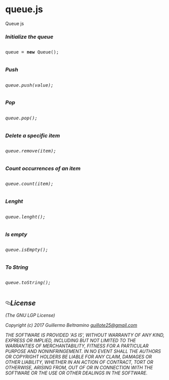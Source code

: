 # queue.js

Queue js
<h3><i>Initialize the queue</i></h3>
<pre name="code"><p>queue = <b>new</b> Queue();</p></pre>
<h3><i>Push<i/></h3>
<pre name="code"><p>queue.push(value);</p></pre>
<h3><i>Pop<i/></h3>
<pre name="code"><p>queue.pop();</p></pre>
<h3><i>Delete a specific item<i/></h3>
<pre name="code"><p>queue.remove(item);</p></pre>
<h3><i>Count occurrences of an item</i></h3>
<pre name="code"><p>queue.count(item);</p></pre>
<h3><i>Lenght</i></h3>
<pre name="code"><p>queue.lenght();</p></pre>
<h3><i>Is empty</i></h3>
<pre name="code"><p>queue.isEmpty();</p></pre>
<h3><i>To String</i></h3>
<pre name="code"><p>queue.toString();</p></pre>

<h2><a id="user-content-license" class="anchor" href="#license" aria-hidden="true"><svg aria-hidden="true" class="octicon octicon-link" height="16" version="1.1" viewBox="0 0 16 16" width="16"><path fill-rule="evenodd" d="M4 9h1v1H4c-1.5 0-3-1.69-3-3.5S2.55 3 4 3h4c1.45 0 3 1.69 3 3.5 0 1.41-.91 2.72-2 3.25V8.59c.58-.45 1-1.27 1-2.09C10 5.22 8.98 4 8 4H4c-.98 0-2 1.22-2 2.5S3 9 4 9zm9-3h-1v1h1c1 0 2 1.22 2 2.5S13.98 12 13 12H9c-.98 0-2-1.22-2-2.5 0-.83.42-1.64 1-2.09V6.25c-1.09.53-2 1.84-2 3.25C6 11.31 7.55 13 9 13h4c1.45 0 3-1.69 3-3.5S14.5 6 13 6z"/></svg></a>License</h2>
 (The GNU LGP License)

Copyright (c) 2017 Guillermo Beltramino guillote25@gmail.com


THE SOFTWARE IS PROVIDED 'AS IS', WITHOUT WARRANTY OF ANY KIND, EXPRESS OR IMPLIED, INCLUDING BUT NOT LIMITED TO THE WARRANTIES OF MERCHANTABILITY, FITNESS FOR A PARTICULAR PURPOSE AND NONINFRINGEMENT. IN NO EVENT SHALL THE AUTHORS OR COPYRIGHT HOLDERS BE LIABLE FOR ANY CLAIM, DAMAGES OR OTHER LIABILITY, WHETHER IN AN ACTION OF CONTRACT, TORT OR OTHERWISE, ARISING FROM, OUT OF OR IN CONNECTION WITH THE SOFTWARE OR THE USE OR OTHER DEALINGS IN THE SOFTWARE.
